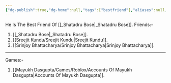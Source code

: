 ```yaml
---
{"dg-publish":true,"dg-home":null,"tags":["bestfriend"],"aliases":null,"name":"Mayukh Dasgupta","phone-number":null,"permalink":"/mayukh-dasgupta/mayukh-dasgupta/","dgPassFrontmatter":true}
---
```


He Is The Best Friend Of [[_Shatadru Bose\|_Shatadru Bose]].
Friends:-
1. [[_Shatadru Bose\|_Shatadru Bose]].
2. [[Sreejit Kundu/Sreejit Kundu\|Sreejit Kundu]].
3. [[Srinjoy Bhattacharya/Srinjoy Bhattacharya\|Srinjoy Bhattacharya]].
---
Games:-
1. [[Mayukh Dasgupta/Games/Roblox/Accounts Of Mayukh Dasgupta\|Accounts Of Mayukh Dasgupta]].